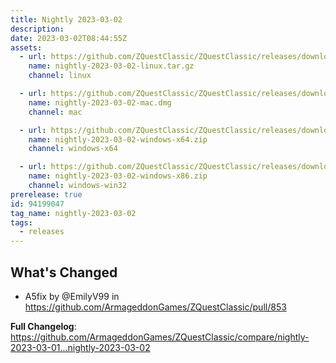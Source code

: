 ```yaml
---
title: Nightly 2023-03-02
description: 
date: 2023-03-02T08:44:55Z
assets: 
  - url: https://github.com/ZQuestClassic/ZQuestClassic/releases/download/nightly-2023-03-02/nightly-2023-03-02-linux.tar.gz
    name: nightly-2023-03-02-linux.tar.gz
    channel: linux

  - url: https://github.com/ZQuestClassic/ZQuestClassic/releases/download/nightly-2023-03-02/nightly-2023-03-02-mac.dmg
    name: nightly-2023-03-02-mac.dmg
    channel: mac

  - url: https://github.com/ZQuestClassic/ZQuestClassic/releases/download/nightly-2023-03-02/nightly-2023-03-02-windows-x64.zip
    name: nightly-2023-03-02-windows-x64.zip
    channel: windows-x64

  - url: https://github.com/ZQuestClassic/ZQuestClassic/releases/download/nightly-2023-03-02/nightly-2023-03-02-windows-x86.zip
    name: nightly-2023-03-02-windows-x86.zip
    channel: windows-win32
prerelease: true
id: 94199047
tag_name: nightly-2023-03-02
tags:
  - releases
---
```


## What's Changed
* A5fix by @EmilyV99 in https://github.com/ArmageddonGames/ZQuestClassic/pull/853


**Full Changelog**: https://github.com/ArmageddonGames/ZQuestClassic/compare/nightly-2023-03-01...nightly-2023-03-02
